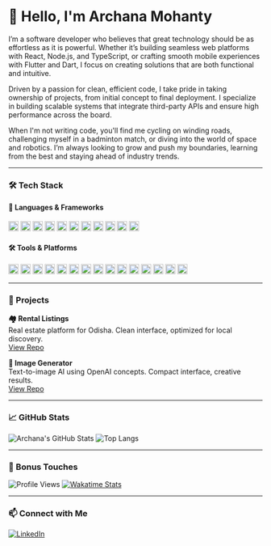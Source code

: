 # 👋 Hello, I'm Archana Mohanty

I’m a software developer who believes that great technology should be as effortless as it is powerful. Whether it’s building seamless web platforms with React, Node.js, and TypeScript, or crafting smooth mobile experiences with Flutter and Dart, I focus on creating solutions that are both functional and intuitive.

Driven by a passion for clean, efficient code, I take pride in taking ownership of projects, from initial concept to final deployment. I specialize in building scalable systems that integrate third-party APIs and ensure high performance across the board.

When I'm not writing code, you'll find me cycling on winding roads, challenging myself in a badminton match, or diving into the world of space and robotics. I’m always looking to grow and push my boundaries, learning from the best and staying ahead of industry trends.

---

### 🛠️ Tech Stack

#### 🧰 Languages & Frameworks
<img src="https://img.shields.io/badge/-C-A8B9CC?style=flat&logo=c&logoColor=white" height="20"/> <img src="https://img.shields.io/badge/-Java-007396?style=flat&logo=java&logoColor=white" height="20"/> <img src="https://img.shields.io/badge/-JavaScript-F7DF1E?style=flat&logo=javascript&logoColor=black" height="20"/> <img src="https://img.shields.io/badge/-TypeScript-3178C6?style=flat&logo=typescript&logoColor=white" height="20"/> <img src="https://img.shields.io/badge/-Dart-0175C2?style=flat&logo=dart&logoColor=white" height="20"/> <img src="https://img.shields.io/badge/-HTML5-E34F26?style=flat&logo=html5&logoColor=white" height="20"/> <img src="https://img.shields.io/badge/-CSS3-1572B6?style=flat&logo=css3&logoColor=white" height="20"/> <img src="https://img.shields.io/badge/-React-20232A?style=flat&logo=react&logoColor=61DAFB" height="20"/> <img src="https://img.shields.io/badge/-Next.js-000000?style=flat&logo=nextdotjs&logoColor=white" height="20"/> <img src="https://img.shields.io/badge/-Vue.js-4FC08D?style=flat&logo=vue.js&logoColor=white" height="20"/> <img src="https://img.shields.io/badge/-Flutter-02569B?style=flat&logo=flutter&logoColor=white" height="20"/>
#### 🛠 Tools & Platforms
<img src="https://img.shields.io/badge/-Git-F05032?style=flat&logo=git&logoColor=white" height="20"/> <img src="https://img.shields.io/badge/-Docker-2496ED?style=flat&logo=docker&logoColor=white" height="20"/> <img src="https://img.shields.io/badge/-Firebase-FFCA28?style=flat&logo=firebase&logoColor=black" height="20"/> <img src="https://img.shields.io/badge/-PostgreSQL-4169E1?style=flat&logo=postgresql&logoColor=white" height="20"/> <img src="https://img.shields.io/badge/-MySQL-4479A1?style=flat&logo=mysql&logoColor=white" height="20"/> <img src="https://img.shields.io/badge/-MongoDB-47A248?style=flat&logo=mongodb&logoColor=white" height="20"/> <img src="https://img.shields.io/badge/-PL/SQL-3232FF?style=flat&logo=oracle&logoColor=white" height="20"/> <img src="https://img.shields.io/badge/-Oracle-EF3B33?style=flat&logo=oracle&logoColor=white" height="20"/> <img src="https://img.shields.io/badge/-Azure-0078D4?style=flat&logo=microsoftazure&logoColor=white" height="20"/> <img src="https://img.shields.io/badge/-VS%20Code-007ACC?style=flat&logo=visualstudiocode&logoColor=white" height="20"/> <img src="https://img.shields.io/badge/-Eclipse-2C2255?style=flat&logo=eclipseide&logoColor=white" height="20"/> <img src="https://img.shields.io/badge/-Android%20Studio-3DDC84?style=flat&logo=androidstudio&logoColor=white" height="20"/> <img src="https://img.shields.io/badge/-Postman-FF6C37?style=flat&logo=postman&logoColor=white" height="20"/> <img src="https://img.shields.io/badge/-Agile-000000?style=flat&logo=agile&logoColor=white" height="20"/> <img src="https://img.shields.io/badge/-Scrum-0066CC?style=flat&logo=scrum&logoColor=white" height="20"/>

---

### 🚀 Projects

**🏘️ Rental Listings**  
Real estate platform for Odisha. Clean interface, optimized for local discovery.  
[View Repo](https://github.com/yourusername/rental-app)

**🎨 Image Generator**  
Text-to-image AI using OpenAI concepts. Compact interface, creative results.  
[View Repo](https://github.com/yourusername/image-ai)

---

### 📈 GitHub Stats

![Archana's GitHub Stats](https://github-readme-stats.vercel.app/api?username=yourgithubusername&show_icons=true&theme=tokyonight&hide_rank=true)
![Top Langs](https://github-readme-stats.vercel.app/api/top-langs/?username=yourgithubusername&layout=compact&theme=tokyonight)

---

### 🎯 Bonus Touches

![Profile Views](https://komarev.com/ghpvc/?username=Archana2806&style=flat-square)
[![Wakatime Stats](https://github-readme-stats.vercel.app/api/wakatime?username=Archana2806)](https://wakatime.com)

---

### 📫 Connect with Me

[![LinkedIn](https://img.shields.io/badge/LinkedIn-Archana%20Mohanty-blue?style=flat&logo=linkedin)](https://www.linkedin.com/in/archanamhany/)
